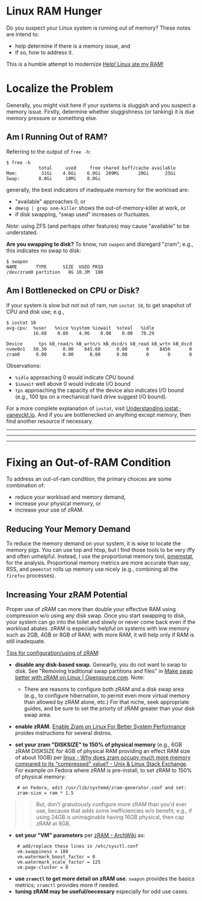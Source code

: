 # Linux RAM Hunger
Do you suspect your Linux system is running out of memory?  These notes are intend to:
* help determine if there is a memory issue, and
* if so, how to address it.

This is a humble attempt to modernize [Help! Linux ate my RAM!](https://www.linuxatemyram.com/)

# Localize the Problem
Generally, you might visit here if your systems is sluggish and you suspect a memory issue.
Firstly, determine whether sluggishness (or tanking) it is due memory pressure or something else.

## Am I Running Out of RAM?
Referring to the output of `free -h`:
```
$ free -h
            total     used     free shared buff/cache available
Mem:         31Gi    4.6Gi    6.0Gi  289Mi       20Gi      25Gi
Swap:       8.0Gi     10Mi    8.0Gi
```

generally, the best indicators of inadequate memory for the workload are:
* "available" approaches 0, or
* `dmesg | grep oom-killer` shows the out-of-memory-killer at work, or
* if disk swapping, "swap used" increases or fluctuates.

*Note*: using ZFS (and perhaps other features) may cause "available" to be understated.

**Are you swapping to disk?** To know, run `swapon` and disregard "zram"; e.g., this indicates no swap to disk:
```
$ swapon
NAME       TYPE      SIZE  USED PRIO
/dev/zram0 partition   8G 10.3M  100
```

## Am I Bottlenecked on CPU or Disk?
If your system is slow but not out of ram, run `iostat 10`, to get snapshot of CPU and disk use; e.g.,
```
$ iostat 10
avg-cpu:  %user   %nice %system %iowait  %steal   %idle
          16.68    0.00    4.96    0.08    0.00   78.29

Device      tps kB_read/s kB_wrtn/s kB_dscd/s kB_read kB_wrtn kB_dscd
nvme0n1   50.30      0.00    845.60      0.00       0    8456       0
zram0      0.00      0.00      0.00      0.00       0       0       0
```
Observations:
* `%idle` approaching 0 would indicate CPU bound
* `$iowait` well above 0 would indicate I/O bound
* `tps` approaching the capacity of the device also indicates I/O bound (e.g., 100 tps on a mechanical hard drive suggest I/O bound).

For a more complete explanation of `iostat`, visit [Understanding iostat · vaneyckt.io](https://vaneyckt.io/posts/understanding_iostat/). And if you are bottlenecked on anything except memory, then find another resource if necessary.

---
---
---

# Fixing an Out-of-RAM Condition
To address an out-of-ram condition, the primary choices are some combination of:
* reduce your workload and memory demand,
* increase your physical memory, or
* increase your use of zRAM.

## Reducing Your Memory Demand
To reduce the memory demand on your system, it is wise to locate the memory pigs.
You can use top and htop, but I find those tools to be very iffy and often unhelpful.
Instead, I use the proportional memory tool, [pmemstat](https://github.com/joedefen/pmemstat),
for the analysis. Proportional memory metrics are more accurate than say, RSS, and `pmemstat`
rolls up memory use nicely (e.g., combining all the `firefox` processes).

## Increasing Your zRAM Potential
Proper use of zRAM can more than double your effective RAM using compression w/o using any disk swap. Once you start swapping to disk, your system can go into the toilet and slowly or never come back even if the workload abates.
zRAM is especially helpful on systems with low memory such as 2GB, 4GB or 8GB of RAM; with more RAM, it will help only if RAM is still inadequate.

<u>Tips for configuration/using of zRAM</u>:
* **disable any disk-based swap.**  Genearlly, you do not want to swap to disk. See "Removing traditional swap partitions and files" in [Make swap better with zRAM on Linux | Opensource.com](https://opensource.com/article/22/11/customize-zram-linux). Note:
   * There are reasons to configure both zRAM and a disk swap area (e.g., to configure hibernation, to permit even more virtual memory than allowed by zRAM alone, etc.) For that niche, seek appropriate guides, and be sure to set the priorty of zRAM greater than your disk swap area.

* **enable zRAM.**  [Enable Zram on Linux For Better System Performance](https://fosspost.org/enable-zram-on-linux-better-system-performance/) proides instructions for several distros.
* **set your zram "DISKSIZE" to 150% of physical memory** (e.g., 6GB zRAM DISKSIZE for 4GB of physical RAM providing an effect RAM size of about 10GB) per [linux - Why does zram occupy much more memory compared to its "compressed" value? - Unix & Linux Stack Exchange](https://unix.stackexchange.com/questions/594817/why-does-zram-occupy-much-more-memory-compared-to-its-compressed-value).  For example on Fedora where zRAM is pre-install, to set zRAM to 150% of physical memory:
```
    # on Fedora, edit /usr/lib/systemd/zram-generator.conf and set:
    zram-size = ram * 1.5
```
>> But, don't gratuitously configure more zRAM than you'd ever use, because that adds some inefficiencies w/o benefit; e.g., if using 24GB is unimaginable having 16GB physical, then cap zRAM at 8GB.
* **set your "VM" parameters** per [zRAM - ArchWiki](https://wiki.archlinux.org/title/Zram) as:
```
    # add/replace these lines in /etc/sysctl.conf
    vm.swappiness = 180
    vm.watermark_boost_factor = 0
    vm.watermark_scale_factor = 125
    vm.page-cluster = 0
```
* **use `zramctl` to get more detail on zRAM use**. `swapon` provides the basics metrics; `zramctl` provides more if needed.
* **tuning zRAM may be useful/necessary** especially for odd use cases.
